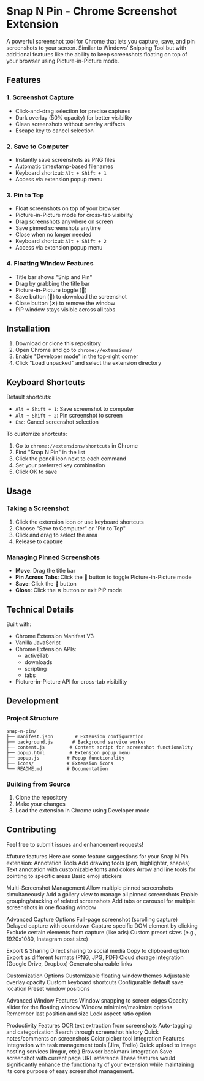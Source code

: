 # Snap N Pin - Chrome Screenshot Extension

A powerful screenshot tool for Chrome that lets you capture, save, and pin screenshots to your screen. Similar to Windows' Snipping Tool but with additional features like the ability to keep screenshots floating on top of your browser using Picture-in-Picture mode.

## Features

### 1. Screenshot Capture
- Click-and-drag selection for precise captures
- Dark overlay (50% opacity) for better visibility
- Clean screenshots without overlay artifacts
- Escape key to cancel selection

### 2. Save to Computer
- Instantly save screenshots as PNG files
- Automatic timestamp-based filenames
- Keyboard shortcut: `Alt + Shift + 1`
- Access via extension popup menu

### 3. Pin to Top
- Float screenshots on top of your browser
- Picture-in-Picture mode for cross-tab visibility
- Drag screenshots anywhere on screen
- Save pinned screenshots anytime
- Close when no longer needed
- Keyboard shortcut: `Alt + Shift + 2`
- Access via extension popup menu

### 4. Floating Window Features
- Title bar shows "Snip and Pin"
- Drag by grabbing the title bar
- Picture-in-Picture toggle (📌)
- Save button (💾) to download the screenshot
- Close button (✕) to remove the window
- PiP window stays visible across all tabs

## Installation

1. Download or clone this repository
2. Open Chrome and go to `chrome://extensions/`
3. Enable "Developer mode" in the top-right corner
4. Click "Load unpacked" and select the extension directory

## Keyboard Shortcuts

Default shortcuts:
- `Alt + Shift + 1`: Save screenshot to computer
- `Alt + Shift + 2`: Pin screenshot to screen
- `Esc`: Cancel screenshot selection

To customize shortcuts:
1. Go to `chrome://extensions/shortcuts` in Chrome
2. Find "Snap N Pin" in the list
3. Click the pencil icon next to each command
4. Set your preferred key combination
5. Click OK to save

## Usage

### Taking a Screenshot
1. Click the extension icon or use keyboard shortcuts
2. Choose "Save to Computer" or "Pin to Top"
3. Click and drag to select the area
4. Release to capture

### Managing Pinned Screenshots
- **Move**: Drag the title bar
- **Pin Across Tabs**: Click the 📌 button to toggle Picture-in-Picture mode
- **Save**: Click the 💾 button
- **Close**: Click the ✕ button or exit PiP mode

## Technical Details

Built with:
- Chrome Extension Manifest V3
- Vanilla JavaScript
- Chrome Extension APIs:
  - activeTab
  - downloads
  - scripting
  - tabs
- Picture-in-Picture API for cross-tab visibility

## Development

### Project Structure
```
snap-n-pin/
├── manifest.json        # Extension configuration
├── background.js       # Background service worker
├── content.js         # Content script for screenshot functionality
├── popup.html         # Extension popup menu
├── popup.js          # Popup functionality
├── icons/            # Extension icons
└── README.md         # Documentation
```

### Building from Source
1. Clone the repository
2. Make your changes
3. Load the extension in Chrome using Developer mode

## Contributing

Feel free to submit issues and enhancement requests!

#future features
Here are some feature suggestions for your Snap N Pin extension:
Annotation Tools
Add drawing tools (pen, highlighter, shapes)
Text annotation with customizable fonts and colors
Arrow and line tools for pointing to specific areas
Basic emoji stickers

Multi-Screenshot Management
Allow multiple pinned screenshots simultaneously
Add a gallery view to manage all pinned screenshots
Enable grouping/stacking of related screenshots
Add tabs or carousel for multiple screenshots in one floating window

Advanced Capture Options
Full-page screenshot (scrolling capture)
Delayed capture with countdown
Capture specific DOM element by clicking
Exclude certain elements from capture (like ads)
Custom preset sizes (e.g., 1920x1080, Instagram post size)

Export & Sharing
Direct sharing to social media
Copy to clipboard option
Export as different formats (PNG, JPG, PDF)
Cloud storage integration (Google Drive, Dropbox)
Generate shareable links

Customization Options
Customizable floating window themes
Adjustable overlay opacity
Custom keyboard shortcuts
Configurable default save location
Preset window positions

Advanced Window Features
Window snapping to screen edges
Opacity slider for the floating window
Window minimize/maximize options
Remember last position and size
Lock aspect ratio option

Productivity Features
OCR text extraction from screenshots
Auto-tagging and categorization
Search through screenshot history
Quick notes/comments on screenshots
Color picker tool
Integration Features
Integration with task management tools (Jira, Trello)
Quick upload to image hosting services (Imgur, etc.)
Browser bookmark integration
Save screenshot with current page URL reference
These features would significantly enhance the functionality of your extension while maintaining its core purpose of easy screenshot management.
